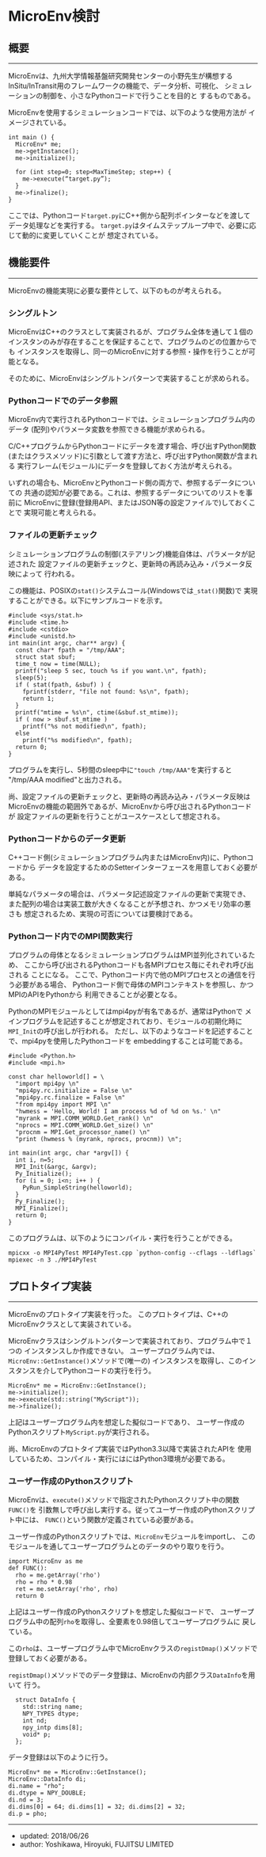 # MicroEnv検討

## 概要
---
MicroEnvは、九州大学情報基盤研究開発センターの小野先生が構想する
InSitu/InTransit用のフレームワークの機能で、データ分析、可視化、
シミュレーションの制御を、小さなPythonコードで行うことを目的と
するものである。

MicroEnvを使用するシミュレーションコードでは、以下のような使用方法が
イメージされている。

```
int main () {
  MicroEnv* me;
  me->getInstance();
  me->initialize();

  for (int step=0; step<MaxTimeStep; step++) {
    me->execute(“target.py”);
  }
  me->finalize();
}
```

ここでは、Pythonコード`target.py`にC++側から配列ポインターなどを渡して
データ処理などを実行する。
`target.py`はタイムステップループ中で、必要に応じて動的に変更していくことが
想定されている。

## 機能要件
---
MicroEnvの機能実現に必要な要件として、以下のものが考えられる。

### シングルトン

MicroEnvはC++のクラスとして実装されるが、プログラム全体を通して１個の
インスタンのみが存在することを保証することで、プログラムのどの位置からでも
インスタンスを取得し、同一のMicroEnvに対する参照・操作を行うことが可能となる。

そのために、MicroEnvはシングルトンパターンで実装することが求められる。

### Pythonコードでのデータ参照

MicroEnv内で実行されるPythonコードでは、シミュレーションプログラム内のデータ
(配列)やパラメータ変数を参照できる機能が求められる。

C/C++プログラムからPythonコードにデータを渡す場合、呼び出すPython関数
(またはクラスメソッド)に引数として渡す方法と、呼び出すPython関数が含まれる
実行フレーム(モジュール)にデータを登録しておく方法が考えられる。

いずれの場合も、MicroEnvとPythonコード側の両方で、参照するデータについての
共通の認知が必要である。これは、参照するデータについてのリストを事前に
MicroEnvに登録(登録用API、またはJSON等の設定ファイルで)しておくことで
実現可能と考えられる。

### ファイルの更新チェック

シミュレーションプログラムの制御(ステアリング)機能自体は、パラメータが記述された
設定ファイルの更新チェックと、更新時の再読み込み・パラメータ反映によって
行われる。

この機能は、POSIXの`stat()`システムコール(Windowsでは`_stat()`関数)で
実現することができる。以下にサンプルコードを示す。

```
#include <sys/stat.h>
#include <time.h>
#include <cstdio>
#include <unistd.h>
int main(int argc, char** argv) {
  const char* fpath = "/tmp/AAA";
  struct stat sbuf;
  time_t now = time(NULL);
  printf("sleep 5 sec, touch %s if you want.\n", fpath);
  sleep(5);
  if ( stat(fpath, &sbuf) ) {
    fprintf(stderr, "file not found: %s\n", fpath);
    return 1;
  }
  printf("mtime = %s\n", ctime(&sbuf.st_mtime));
  if ( now > sbuf.st_mtime )
    printf("%s not modified\n", fpath);
  else
    printf("%s modified\n", fpath);
  return 0;
}
```

プログラムを実行し、5秒間のsleep中に`"touch /tmp/AAA"`を実行すると
"/tmp/AAA modified"と出力される。

尚、設定ファイルの更新チェックと、更新時の再読み込み・パラメータ反映は
MicroEnvの機能の範囲外であるが、MicroEnvから呼び出されるPythonコードが
設定ファイルの更新を行うことがユースケースとして想定される。

### Pythonコードからのデータ更新

C++コード側(シミュレーションプログラム内またはMicroEnv内)に、Pythonコードから
データを設定するためのSetterインターフェースを用意しておく必要がある。

単純なパラメータの場合は、パラメータ記述設定ファイルの更新で実現でき、
また配列の場合は実装工数が大きくなることが予想され、かつメモリ効率の悪さも
想定されるため、実現の可否については要検討である。

### Pythonコード内でのMPI関数実行

プログラムの母体となるシミュレーションプログラムはMPI並列化されているため、
ここから呼び出されるPythonコードも各MPIプロセス毎にそれぞれ呼び出される
ことになる。
ここで、Pythonコード内で他のMPIプロセスとの通信を行う必要がある場合、
Pythonコード側で母体のMPIコンテキストを参照し、かつMPIのAPIをPythonから
利用できることが必要となる。

PythonのMPIモジュールとしてはmpi4pyが有名であるが、通常はPythonで
メインプログラムを記述することが想定されており、モジュールの初期化時に
`MPI_Init`の呼び出しが行われる。
ただし、以下のようなコードを記述することで、mpi4pyを使用したPythonコードを
embeddingすることは可能である。

```
#include <Python.h>
#include <mpi.h>

const char helloworld[] = \
  "import mpi4py \n"
  "mpi4py.rc.initialize = False \n"
  "mpi4py.rc.finalize = False \n"
  "from mpi4py import MPI \n"
  "hwmess = 'Hello, World! I am process %d of %d on %s.' \n"
  "myrank = MPI.COMM_WORLD.Get_rank() \n"
  "nprocs = MPI.COMM_WORLD.Get_size() \n"
  "procnm = MPI.Get_processor_name() \n"
  "print (hwmess % (myrank, nprocs, procnm)) \n";

int main(int argc, char *argv[]) {
  int i, n=5;
  MPI_Init(&argc, &argv);
  Py_Initialize();
  for (i = 0; i<n; i++ ) {
    PyRun_SimpleString(helloworld);
  }
  Py_Finalize();
  MPI_Finalize();
  return 0;
}
```

このプログラムは、以下のようにコンパイル・実行を行うことができる。

```
mpicxx -o MPI4PyTest MPI4PyTest.cpp `python-config --cflags --ldflags`
mpiexec -n 3 ./MPI4PyTest
```

## プロトタイプ実装
---
MicroEnvのプロトタイプ実装を行った。
このプロトタイプは、C++のMicroEnvクラスとして実装されている。

MicroEnvクラスはシングルトンパターンで実装されており、プログラム中で１つの
インスタンスしか作成できない。
ユーザープログラム内では、`MicroEnv::GetInstance()`メソッドで(唯一の)
インスタンスを取得し、このインスタンスを介してPythonコードの実行を行う。

```
MicroEnv* me = MicroEnv::GetInstance();
me->initialize();
me->execute(std::string("MyScript"));
me->finalize();
```

上記はユーザープログラム内を想定した擬似コードであり、
ユーザー作成のPythonスクリプト`MyScript.py`が実行される。

尚、MicroEnvのプロトタイプ実装ではPython3.3以降で実装されたAPIを
使用しているため、コンパイル・実行にはにはPython3環境が必要である。

### ユーザー作成のPythonスクリプト

MicroEnvは、`execute()`メソッドで指定されたPythonスクリプト中の関数`FUNC()`を
引数無しで呼び出し実行する。従ってユーザー作成のPythonスクリプト中には、
`FUNC()`という関数が定義されている必要がある。

ユーザー作成のPythonスクリプトでは、`MicroEnv`モジュールをimportし、
このモジュールを通してユーザープログラムとのデータのやり取りを行う。

```
import MicroEnv as me
def FUNC():
  rho = me.getArray('rho')
  rho = rho * 0.98
  ret = me.setArray('rho', rho)
  return 0
```

上記はユーザー作成のPythonスクリプトを想定した擬似コードで、
ユーザープログラム中の配列`rho`を取得し、全要素を0.98倍してユーザープログラムに
戻している。

この`rho`は、ユーザープログラム中でMicroEnvクラスの`registDmap()`メソッドで
登録しておく必要がある。

`registDmap()`メソッドでのデータ登録は、MicroEnvの内部クラス`DataInfo`を用いて
行う。

```
  struct DataInfo {
    std::string name;
    NPY_TYPES dtype;
    int nd;
    npy_intp dims[8];
    void* p;
  };
```

データ登録は以下のように行う。

```
MicroEnv* me = MicroEnv::GetInstance();
MicroEnv::DataInfo di;
di.name = "rho";
di.dtype = NPY_DOUBLE;
di.nd = 3;
di.dims[0] = 64; di.dims[1] = 32; di.dims[2] = 32;
di.p = pho;
```

---
- updated: 2018/06/26
- author: Yoshikawa, Hiroyuki, FUJITSU LIMITED
